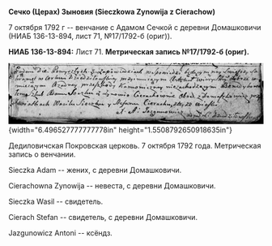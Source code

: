 **Сечко (Церах) Зыновия (Sieczkowa Zynowija z Cierachow)**

7 октября 1792 г -- венчание с Адамом Сечкой с деревни Домашковичи (НИАБ
136-13-894, лист 71, №17/1792-б (ориг)).

**НИАБ 136-13-894:** Лист 71. **Метрическая запись №17/1792-б (ориг).**

![](./media/4d0beecf84c9b4c5add6e7948f330e85c94a4cb6.png){width="6.496527777777778in"
height="1.5508792650918635in"}

Дедиловичская Покровская церковь. 7 октября 1792 года. Метрическая
запись о венчании.

Sieczka Adam -- жених, с деревни Домашковичи.

Cierachowna Zynowija -- невеста, с деревни Домашковичи.

Sieczka Wasil -- свидетель.

Cierach Stefan -- свидетель, с деревни Домашковичи.

Jazgunowicz Antoni -- ксёндз.
